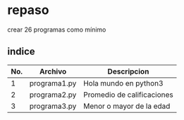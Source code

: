 # repaso
crear 26 programas como mínimo 

## indice
|No.|Archivo|Descripcion|
|--|--|--|
|1|programa1.py|Hola mundo en python3|
|2|programa2.py|Promedio de calificaciones|
|3|programa3.py|Menor o mayor de la edad|

